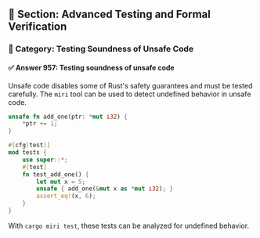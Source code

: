 ## 📘 Section: Advanced Testing and Formal Verification  
### 🔹 Category: Testing Soundness of Unsafe Code  
#### ✅ Answer 957: Testing soundness of unsafe code

Unsafe code disables some of Rust's safety guarantees and must be tested carefully. The `miri` tool can be used to detect undefined behavior in unsafe code.

```rust
unsafe fn add_one(ptr: *mut i32) {
    *ptr += 1;
}

#[cfg(test)]
mod tests {
    use super::*;
    #[test]
    fn test_add_one() {
        let mut x = 5;
        unsafe { add_one(&mut x as *mut i32); }
        assert_eq!(x, 6);
    }
}
```
With `cargo miri test`, these tests can be analyzed for undefined behavior.
